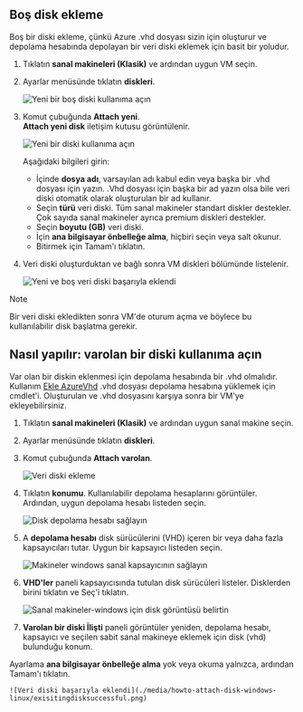 


## <a name="attach-an-empty-disk"></a>Boş disk ekleme
Boş bir diski ekleme, çünkü Azure .vhd dosyası sizin için oluşturur ve depolama hesabında depolayan bir veri diski eklemek için basit bir yoludur.

1. Tıklatın **sanal makineleri (Klasik)** ve ardından uygun VM seçin.

2. Ayarlar menüsünde tıklatın **diskleri**.

   ![Yeni bir boş diski kullanıma açın](./media/howto-attach-disk-windows-linux/menudisksattachnew.png)

3. Komut çubuğunda **Attach yeni**.  
    **Attach yeni disk** iletişim kutusu görüntülenir.

    ![Yeni bir diski kullanıma açın](./media/howto-attach-disk-windows-linux/newdiskdetail.png)

    Aşağıdaki bilgileri girin:
    - İçinde **dosya adı**, varsayılan adı kabul edin veya başka bir .vhd dosyası için yazın. .Vhd dosyası için başka bir ad yazın olsa bile veri diski otomatik olarak oluşturulan bir ad kullanır.
    - Seçin **türü** veri diski. Tüm sanal makineler standart diskler destekler. Çok sayıda sanal makineler ayrıca premium diskleri destekler.
    - Seçin **boyutu (GB)** veri diski.
    - İçin **ana bilgisayar önbelleğe alma**, hiçbiri seçin veya salt okunur.
    - Bitirmek için Tamam'ı tıklatın.

4. Veri diski oluşturduktan ve bağlı sonra VM diskleri bölümünde listelenir.

   ![Yeni ve boş veri diski başarıyla eklendi](./media/howto-attach-disk-windows-linux/newdiskemptysuccessful.png)

> [!NOTE]
> Bir veri diski ekledikten sonra VM'de oturum açma ve böylece bu kullanılabilir disk başlatma gerekir.

## <a name="how-to-attach-an-existing-disk"></a>Nasıl yapılır: varolan bir diski kullanıma açın
Var olan bir diskin eklenmesi için depolama hesabında bir .vhd olmalıdır. Kullanım [Ekle AzureVhd](https://msdn.microsoft.com/library/azure/dn495173.aspx) .vhd dosyası depolama hesabına yüklemek için cmdlet'i. Oluşturulan ve .vhd dosyasını karşıya sonra bir VM'ye ekleyebilirsiniz.

1. Tıklatın **sanal makineleri (Klasik)** ve ardından uygun sanal makine seçin.

2. Ayarlar menüsünde tıklatın **diskleri**.

3. Komut çubuğunda **Attach varolan**.

    ![Veri diski ekleme](./media/howto-attach-disk-windows-linux/menudisksattachexisting.png)

4. Tıklatın **konumu**. Kullanılabilir depolama hesaplarını görüntüler. Ardından, uygun depolama hesabı listeden seçin.

    ![Disk depolama hesabı sağlayın](./media/howto-attach-disk-windows-linux/existdiskstorageaccounts.png)

5. A **depolama hesabı** disk sürücülerini (VHD) içeren bir veya daha fazla kapsayıcıları tutar. Uygun bir kapsayıcı listeden seçin.

    ![Makineler windows sanal kapsayıcının sağlayın](./media/howto-attach-disk-windows-linux/existdiskcontainers.png)

6. **VHD'ler** paneli kapsayıcısında tutulan disk sürücüleri listeler. Disklerden birini tıklatın ve Seç'i tıklatın.

    ![Sanal makineler-windows için disk görüntüsü belirtin](./media/howto-attach-disk-windows-linux/existdiskvhds.png)

7. **Varolan bir diski İlişti** paneli görüntüler yeniden, depolama hesabı, kapsayıcı ve seçilen sabit sanal makineye eklemek için disk (vhd) bulunduğu konum.

  Ayarlama **ana bilgisayar önbelleğe alma** yok veya okuma yalnızca, ardından Tamam'ı tıklatın.

    ![Veri diski başarıyla eklendi](./media/howto-attach-disk-windows-linux/exisitingdisksuccessful.png)
